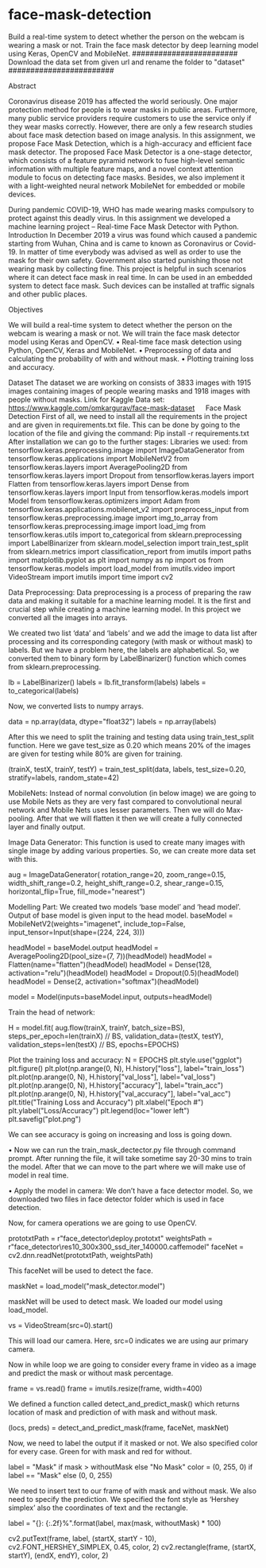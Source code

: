 # face-mask-detection
Build a real-time system to detect whether the person on the webcam is wearing a mask or not. Train the face mask detector by deep learning model using Keras, OpenCV and MobileNet.
########################
Download the data set from given url and rename the folder to "dataset"
########################

Abstract

Coronavirus disease 2019 has affected the world seriously. One major protection method for people is to wear masks in public areas. Furthermore, many public service providers require customers to use the service only if they wear masks correctly. However, there are only a few research studies about face mask detection based on image analysis. In this assignment, we propose Face Mask Detection, which is a high-accuracy and efficient face mask detector. The proposed Face Mask Detector is a one-stage detector, which consists of a feature pyramid network to fuse high-level semantic information with multiple feature maps, and a novel context attention module to focus on detecting face masks. Besides, we also implement it with a light-weighted neural network MobileNet for embedded or mobile devices.

During pandemic COVID-19, WHO has made wearing masks compulsory to protect against this deadly virus. In this assignment we developed a machine learning project – Real-time Face Mask Detector with Python.
 
Introduction
In December 2019 a virus was found which caused a pandemic starting from Wuhan, China and is came to known as Coronavirus or Covid-19. In matter of time everybody was advised as well as order to use the mask for their own safety. Government also started punishing those not wearing mask by collecting fine. This project is helpful in such scenarios where it can detect face mask in real time. In can be used in an embedded system to detect face mask. Such devices can be installed at traffic signals and other public places.

Objectives

We will build a real-time system to detect whether the person on the webcam is wearing a mask or not. We will train the face mask detector model using Keras and OpenCV.
•	Real-time face mask detection using Python, OpenCV, Keras and MobileNet.
•	Preprocessing of data and calculating the probability of with and without mask.
•	Plotting training loss and accuracy.

Dataset
The dataset we are working on consists of 3833 images with 1915 images containing images of people wearing masks and 1918 images with people without masks.
Link for Kaggle Data set: https://www.kaggle.com/omkargurav/face-mask-dataset
 
Face Mask Detection
First of all, we need to install all the requirements in the project and are given in requirements.txt file. This can be done by going to the location of the file and giving the command:
Pip install -r requirements.txt
After installation we can go to the further stages:
Libraries we used:
from tensorflow.keras.preprocessing.image import ImageDataGenerator
from tensorflow.keras.applications import MobileNetV2
from tensorflow.keras.layers import AveragePooling2D
from tensorflow.keras.layers import Dropout
from tensorflow.keras.layers import Flatten
from tensorflow.keras.layers import Dense
from tensorflow.keras.layers import Input
from tensorflow.keras.models import Model
from tensorflow.keras.optimizers import Adam
from tensorflow.keras.applications.mobilenet_v2 import preprocess_input
from tensorflow.keras.preprocessing.image import img_to_array
from tensorflow.keras.preprocessing.image import load_img
from tensorflow.keras.utils import to_categorical
from sklearn.preprocessing import LabelBinarizer
from sklearn.model_selection import train_test_split
from sklearn.metrics import classification_report
from imutils import paths
import matplotlib.pyplot as plt
import numpy as np
import os
from tensorflow.keras.models import load_model
from imutils.video import VideoStream
import imutils
import time
import cv2


Data Preprocessing:
Data preprocessing is a process of preparing the raw data and making it suitable for a machine learning model. It is the first and crucial step while creating a machine learning model. In this project we converted all the images into arrays. 

We created two list ‘data’ and ‘labels’ and we add the image to data list after processing and its corresponding category (with mask or without mask) to labels. But we have a problem here, the labels are alphabetical. So, we converted them to binary form by LabelBinarizer() function which comes from sklearn.preprocessing.




lb = LabelBinarizer()
labels = lb.fit_transform(labels)
labels = to_categorical(labels)

Now, we converted lists to numpy arrays.

data = np.array(data, dtype="float32")
labels = np.array(labels)

After this we need to split the training and testing data using train_test_split function. Here we gave test_size as 0.20 which means 20% of the images are given for testing while 80% are given for training.

(trainX, testX, trainY, testY) = train_test_split(data, labels,
	test_size=0.20, stratify=labels, random_state=42)



MobileNets:
Instead of normal convolution (in below image) we are going to use Mobile Nets as they are very fast compared to convolutional neural network and Mobile Nets uses lesser parameters. Then we will do Max-pooling. After that we will flatten it then we will create a fully connected layer and finally output.
 



 
Image Data Generator: 
This function is used to create many images with single image by adding various properties. So, we can create more data set with this.

aug = ImageDataGenerator(
	rotation_range=20,
	zoom_range=0.15,
	width_shift_range=0.2,
	height_shift_range=0.2,
	shear_range=0.15,
	horizontal_flip=True,
	fill_mode="nearest")

Modelling Part: 
We created two models ‘base model’ and ‘head model’. Output of base model is given input to the head model. 
baseModel = MobileNetV2(weights="imagenet", include_top=False,
	input_tensor=Input(shape=(224, 224, 3)))

headModel = baseModel.output
headModel = AveragePooling2D(pool_size=(7, 7))(headModel)
headModel = Flatten(name="flatten")(headModel)
headModel = Dense(128, activation="relu")(headModel)
headModel = Dropout(0.5)(headModel)
headModel = Dense(2, activation="softmax")(headModel)

model = Model(inputs=baseModel.input, outputs=headModel)

Train the head of network:

H = model.fit(
	aug.flow(trainX, trainY, batch_size=BS),
	steps_per_epoch=len(trainX) // BS,
	validation_data=(testX, testY),
	validation_steps=len(testX) // BS,
	epochs=EPOCHS)

Plot the training loss and accuracy:
N = EPOCHS
plt.style.use("ggplot")
plt.figure()
plt.plot(np.arange(0, N), H.history["loss"], label="train_loss")
plt.plot(np.arange(0, N), H.history["val_loss"], label="val_loss")
plt.plot(np.arange(0, N), H.history["accuracy"], label="train_acc")
plt.plot(np.arange(0, N), H.history["val_accuracy"], label="val_acc")
plt.title("Training Loss and Accuracy")
plt.xlabel("Epoch #")
plt.ylabel("Loss/Accuracy")
plt.legend(loc="lower left")
plt.savefig("plot.png")
 
We can see accuracy is going on increasing and loss is going down.

•	Now we can run the train_mask_dectector.py file through command prompt. After running the file, it will take sometime say 20-30 mins to train the model. After that we can move to the part where we will make use of model in real time.

•	Apply the model in camera: We don’t have a face detector model. So, we downloaded two files in face detector folder which is used in face detection.

Now, for camera operations we are going to use OpenCV.

prototxtPath = r"face_detector\deploy.prototxt"
weightsPath = r"face_detector\res10_300x300_ssd_iter_140000.caffemodel"
faceNet = cv2.dnn.readNet(prototxtPath, weightsPath)

This faceNet will be used to detect the face.

maskNet = load_model("mask_detector.model")

maskNet will be used to detect mask. We loaded our model using load_model.


vs = VideoStream(src=0).start()

This will load our camera. Here, src=0 indicates we are using aur primary camera.


Now in while loop we are going to consider every frame in video as a image and predict the mask or without mask percentage.

frame = vs.read()
frame = imutils.resize(frame, width=400)

We defined a function called detect_and_predict_mask() which returns location of mask and prediction of with mask and without mask.

(locs, preds) = detect_and_predict_mask(frame, faceNet, maskNet)

Now, we need to label the output if it masked or not. We also specified color for every case. Green for with mask and red for without.

label = "Mask" if mask > withoutMask else "No Mask"
color = (0, 255, 0) if label == "Mask" else (0, 0, 255)

We need to insert text to our frame of with mask and without mask. We also need to specify the prediction. We specified the font style as ‘Hershey simplex’ also the coordinates of text and the rectangle.

label = "{}: {:.2f}%".format(label, max(mask, withoutMask) * 100)

cv2.putText(frame, label, (startX, startY - 10),
cv2.FONT_HERSHEY_SIMPLEX, 0.45, color, 2)
cv2.rectangle(frame, (startX, startY), (endX, endY), color, 2)

